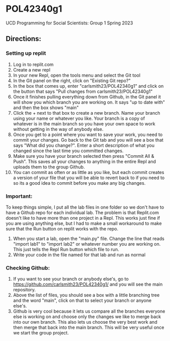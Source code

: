 # POL42340g1
UCD Programming for Social Scientists: Group 1 Spring 2023

## Directions:
   
### Setting up replit
1. Log in to replit.com
2. Create a new repl
3. In your new Repl, open the tools menu and select the Git tool
4. In the Git panel on the right, click on "Existing Git repo?"
5. In the box that comes up, enter "carlsmith23/POL42340g1" and click on the button that says "Pull changes from carlsmith23/POL42340g1"
6. Once it finishes pulling everything down from Github, in the Git panel it will show you which branch you are working on. It says "up to date with" and then the box shows "main"
7. Click the + next to that box to create a new branch. Name your branch using your name or whatever you like. Your branch is a copy of whatever is in the main branch so you have your own space to work without getting in the way of anybody else.
8. Once you get to a point where you want to save your work, you need to commit your changes. Go back to the Git tab and you will see a box that says "What did you change?". Enter a short description of what you changed since the last time you committed changes. 
9. Make sure you have your branch selected then press "Commit All & Push".    This saves all your changes to anything in the entire Repl and uploads them to the group Github.
10. You can commit as often or as little as you like, but each commit creates a version of your file that you will be able to revert back to if you need to so its a good idea to commit before you make any big changes.

### Important:
To keep things simple, I put all the lab files in one folder so we don't have to have a Github repo for each individual lab. The problem is that Replit.com doesn't like to have more than one project in a Repl. This works just fine if you are using anything else, but I had to make a small workaround to make sure that the Run button on replit works with the repo.
 
1. When you start a lab, open the "main.py" file. Change the line that reads "import lab1" to "import lab2" or whatever number you are working on. This just tells the Repl Run button which file to run.
2. Write your code in the file named for that lab and run as normal

### Checking Github:
1. If you want to see your branch or anybody else's, go to https://github.com/carlsmith23/POL42340g1/ and you will see the main repository.
2. Above the list of files, you should see a box with a little branching tree and the word "main", click on that to select your branch or anyone else's. 
3. Github is very cool because it lets us compare all the branches everyone else is working on and choose only the changes we like to merge back into our own branch. This also lets us choose the very best work and then merge that back into the main branch. This will be very useful once we start the group project.


   
